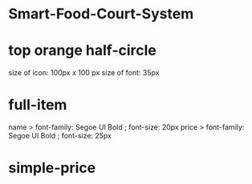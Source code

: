 # Smart-Food-Court-System
# top orange half-circle
size of icon: 100px x 100 px
size of font: 35px
# full-item
name > font-family: Segoe UI Bold ; font-size: 20px
price > font-family: Segoe UI Bold ; font-size: 25px
# simple-price

